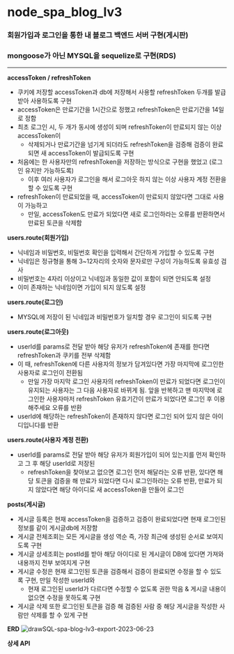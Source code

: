 # node_spa_blog_lv3

### 회원가입과 로그인을 통한 내 블로그 백엔드 서버 구현(게시판)

### mongoose가 아닌 MYSQL을 sequelize로 구현(RDS)

---

**accessToken / refreshToken**

- 쿠키에 저장할 accessToken과 db에 저장해서 사용할 refreshToken 두개를 발급받아 사용하도록 구현
- accessToken은 만료기간을 1시간으로 정했고 refreshToken은 만료기간을 14일로 정함
- 최초 로그인 시, 두 개가 동시에 생성이 되며 refreshToken이 만료되지 않는 이상 accessToken이
  - 삭제되거나 만료기간을 넘기게 되더라도 refreshToken을 검증해 검증이 완료되면 새 accessToken이 발급되도록 구현
- 처음에는 한 사용자만의 refreshToken을 저장하는 방식으로 구현을 했었고 (로그인 유지만 가능하도록)
  - 이후 여러 사용자가 로그인을 해서 로그아웃 하지 않는 이상 사용자 계정 전환을 할 수 있도록 구현
- refreshToken이 만료되었을 때, accessToken이 만료되지 않았다면 그대로 사용이 가능하고
  - 만일, accessToken도 만료가 되었다면 새로 로그인하라는 오류를 반환하면서 만료된 토큰을 삭제함

**users.route(회원가입)**

- 닉네임과 비밀번호, 비밀번호 확인을 입력해서 간단하게 가입할 수 있도록 구현
- 닉네임은 정규형을 통해 3~12자리의 숫자와 문자로만 구성이 가능하도록 유효성 검사
- 비밀번호는 4자리 이상이고 닉네임과 동일한 값이 포함이 되면 안되도록 설정
- 이미 존재하는 닉네임이면 가입이 되지 않도록 설정

**users.route(로그인)**

- MYSQL에 저장이 된 닉네임과 비밀번호가 일치할 경우 로그인이 되도록 구현

**users.route(로그아웃)**

- userId를 params로 전달 받아 해당 유저가 refreshToken에 존재를 한다면 refreshToken과 쿠키를 전부 삭제함
- 이 때, refreshToken에 다른 사용자의 정보가 담겨있다면 가장 마지막에 로그인한 사용자로 로그인이 전환됨
  - 만일 가장 마지막 로그인 사용자의 refreshToken이 만료가 되었다면 로그인이 유지되는 사용자는 그 다음 사용자로 바뀌게 됨. 앞을 반복하고 맨 마지막에 로그인한 사용자마저 refreshToken 유효기간이 만료가 되었다면 로그인 후 이용해주세요 오류를 반환
- userId에 해당하는 refreshToken이 존재하지 않다면 로그인 되어 있지 않은 아이디입니다를 반환

**users.route(사용자 계정 전환)**

- userId를 params로 전달 받아 해당 유저가 회원가입이 되어 있는지를 먼저 확인하고 그 후 해당 userId로 저장된
  - refreshToken을 찾아보고 없으면 로그인 먼저 해달라는 오류 반환, 있다면 해당 토큰을 검증을 해 만료가 되었다면 다시 로그인하라는 오류 반환, 만료가 되지 않았다면 해당 아이디로 새 accessToken을 만들어 로그인

**posts(게시글)**

- 게시글 등록은 현재 accessToken을 검증하고 검증이 완료되었다면 현재 로그인된 정보를 같이 게시글db에 저장함
- 게시글 전체조회는 모든 게시글을 생성 역순 즉, 가장 최근에 생성된 순서로 보여지도록 구현
- 게시글 상세조회는 postId를 받아 해당 아이디로 된 게시글이 DB에 있다면 가져와 내용까지 전부 보여지게 구현
- 게시글 수정은 현재 로그인된 토큰을 검증해서 검증이 완료되면 수정을 할 수 있도록 구현, 만일 작성한 userId와
  - 현재 로그인된 userId가 다르다면 수정할 수 없도록 권한 막음 & 게시글 내용이 없으면 수정을 못하도록 구현
- 게시글 삭제 또한 로그인된 토큰을 검증 해 검증된 사람 중 해당 게시글을 작성한 사람만 삭제를 할 수 있게 구현

**ERD**
![drawSQL-spa-blog-lv3-export-2023-06-23](https://github.com/somemen1234/node_spa_blog_lv3/assets/28723327/9737845e-d834-497d-ba37-b6c0d2287e0a)

**상세 API**
